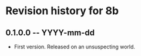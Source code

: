 # Revision history for 8b

## 0.1.0.0 -- YYYY-mm-dd

* First version. Released on an unsuspecting world.
